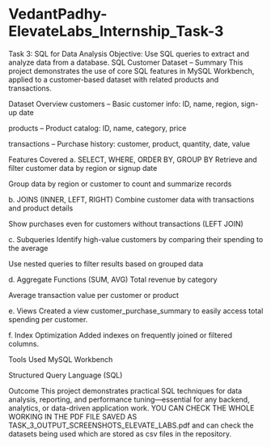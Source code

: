 # VedantPadhy-ElevateLabs_Internship_Task-3
Task 3: SQL for Data Analysis
Objective: Use SQL queries to extract and analyze data from a database. 
SQL Customer Dataset – Summary
This project demonstrates the use of core SQL features in MySQL Workbench, applied to a customer-based dataset with related products and transactions.

 Dataset Overview
customers – Basic customer info: ID, name, region, sign-up date

products – Product catalog: ID, name, category, price

transactions – Purchase history: customer, product, quantity, date, value

Features Covered
a. SELECT, WHERE, ORDER BY, GROUP BY
Retrieve and filter customer data by region or signup date

Group data by region or customer to count and summarize records

b. JOINS (INNER, LEFT, RIGHT)
Combine customer data with transactions and product details

Show purchases even for customers without transactions (LEFT JOIN)

c. Subqueries
Identify high-value customers by comparing their spending to the average

Use nested queries to filter results based on grouped data

d. Aggregate Functions (SUM, AVG)
Total revenue by category

Average transaction value per customer or product

e. Views
Created a view customer_purchase_summary to easily access total spending per customer.

f. Index Optimization
Added indexes on frequently joined or filtered columns.


Tools Used
MySQL Workbench

Structured Query Language (SQL)

Outcome
This project demonstrates practical SQL techniques for data analysis, reporting, and performance tuning—essential for any backend, analytics, or data-driven application work.
YOU CAN CHECK THE WHOLE WORKING IN THE PDF FILE SAVED AS TASK_3_OUTPUT_SCREENSHOTS_ELEVATE_LABS.pdf and can check the datasets being used which are stored as csv files in the repository.
